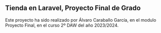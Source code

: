 
## Tienda en Laravel, Proyecto Final de Grado

Este proyecto ha sido realizado por Álvaro Caraballo García, en el modulo Proyecto Final, en el curso 2º DAW
del año 2023/2024.
